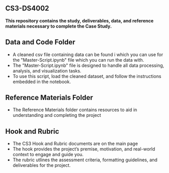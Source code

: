## **CS3-DS4002**
**This repository contains the study, deliverables, data, and reference materials necessary to complete the Case Study.**

## Data and Code Folder 
* A cleaned csv file containing data can be found i which you can use for the "Master-Script.ipynb" file which you can run the data with.
* The "Master-Script.ipynb" file is designed to handle all data processing, analysis, and visualization tasks.
* To use this script, load the cleaned dataset, and follow the instructions embedded in the notebook.

## Reference Materials Folder
* The Reference Materials folder contains resources to aid in understanding and completing the project

## Hook and Rubric 
* The CS3 Hook and Rubric documents are on the main page
* The hook provides the project’s premise, motivation, and real-world context to engage and guide you.  
* The rubric utlines the assessment criteria, formatting guidelines, and deliverables for the project.
